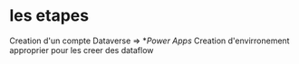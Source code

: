 # les etapes 

Creation d'un compte Dataverse => **Power Apps*
Creation d'envirronement approprier pour les creer des dataflow 
